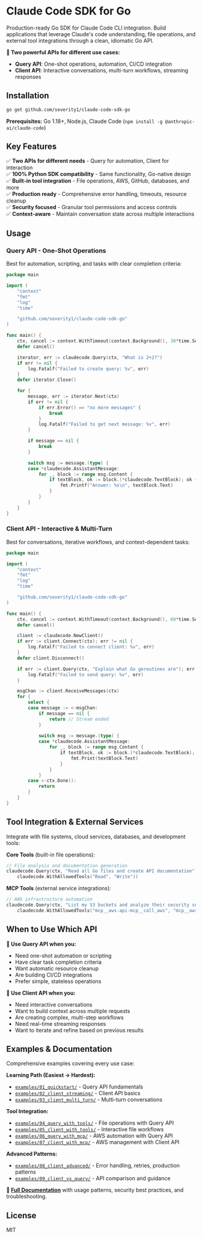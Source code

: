# Claude Code SDK for Go

Production-ready Go SDK for Claude Code CLI integration. Build applications that leverage Claude's code understanding, file operations, and external tool integrations through a clean, idiomatic Go API.

**🚀 Two powerful APIs for different use cases:**
- **Query API**: One-shot operations, automation, CI/CD integration  
- **Client API**: Interactive conversations, multi-turn workflows, streaming responses

## Installation

```bash
go get github.com/severity1/claude-code-sdk-go
```

**Prerequisites:** Go 1.18+, Node.js, Claude Code (`npm install -g @anthropic-ai/claude-code`)

## Key Features

✅ **Two APIs for different needs** - Query for automation, Client for interaction  
✅ **100% Python SDK compatibility** - Same functionality, Go-native design  
✅ **Built-in tool integration** - File operations, AWS, GitHub, databases, and more  
✅ **Production ready** - Comprehensive error handling, timeouts, resource cleanup  
✅ **Security focused** - Granular tool permissions and access controls  
✅ **Context-aware** - Maintain conversation state across multiple interactions  

## Usage

### Query API - One-Shot Operations
Best for automation, scripting, and tasks with clear completion criteria:

```go
package main

import (
    "context"
    "fmt"
    "log"
    "time"

    "github.com/severity1/claude-code-sdk-go"
)

func main() {
    ctx, cancel := context.WithTimeout(context.Background(), 30*time.Second)
    defer cancel()

    iterator, err := claudecode.Query(ctx, "What is 2+2?")
    if err != nil {
        log.Fatalf("Failed to create query: %v", err)
    }
    defer iterator.Close()

    for {
        message, err := iterator.Next(ctx)
        if err != nil {
            if err.Error() == "no more messages" {
                break
            }
            log.Fatalf("Failed to get next message: %v", err)
        }

        if message == nil {
            break
        }

        switch msg := message.(type) {
        case *claudecode.AssistantMessage:
            for _, block := range msg.Content {
                if textBlock, ok := block.(*claudecode.TextBlock); ok {
                    fmt.Printf("Answer: %s\n", textBlock.Text)
                }
            }
        }
    }
}
```

### Client API - Interactive & Multi-Turn
Best for conversations, iterative workflows, and context-dependent tasks:

```go
package main

import (
    "context"
    "fmt"
    "log"
    "time"

    "github.com/severity1/claude-code-sdk-go"
)

func main() {
    ctx, cancel := context.WithTimeout(context.Background(), 60*time.Second)
    defer cancel()

    client := claudecode.NewClient()
    if err := client.Connect(ctx); err != nil {
        log.Fatalf("Failed to connect client: %v", err)
    }
    defer client.Disconnect()

    if err := client.Query(ctx, "Explain what Go goroutines are"); err != nil {
        log.Fatalf("Failed to send query: %v", err)
    }

    msgChan := client.ReceiveMessages(ctx)
    for {
        select {
        case message := <-msgChan:
            if message == nil {
                return // Stream ended
            }
            
            switch msg := message.(type) {
            case *claudecode.AssistantMessage:
                for _, block := range msg.Content {
                    if textBlock, ok := block.(*claudecode.TextBlock); ok {
                        fmt.Print(textBlock.Text)
                    }
                }
            }
        case <-ctx.Done():
            return
        }
    }
}
```

## Tool Integration & External Services

Integrate with file systems, cloud services, databases, and development tools:

**Core Tools** (built-in file operations):
```go
// File analysis and documentation generation
claudecode.Query(ctx, "Read all Go files and create API documentation",
    claudecode.WithAllowedTools("Read", "Write"))
```

**MCP Tools** (external service integrations):
```go
// AWS infrastructure automation
claudecode.Query(ctx, "List my S3 buckets and analyze their security settings", 
    claudecode.WithAllowedTools("mcp__aws-api-mcp__call_aws", "mcp__aws-api-mcp__suggest_aws_commands", "Write"))
```

## When to Use Which API

**🎯 Use Query API when you:**
- Need one-shot automation or scripting
- Have clear task completion criteria  
- Want automatic resource cleanup
- Are building CI/CD integrations
- Prefer simple, stateless operations

**🔄 Use Client API when you:**  
- Need interactive conversations
- Want to build context across multiple requests
- Are creating complex, multi-step workflows
- Need real-time streaming responses
- Want to iterate and refine based on previous results

## Examples & Documentation

Comprehensive examples covering every use case:

**Learning Path (Easiest → Hardest):**
- [`examples/01_quickstart/`](examples/01_quickstart/) - Query API fundamentals
- [`examples/02_client_streaming/`](examples/02_client_streaming/) - Client API basics  
- [`examples/03_client_multi_turn/`](examples/03_client_multi_turn/) - Multi-turn conversations

**Tool Integration:**
- [`examples/04_query_with_tools/`](examples/04_query_with_tools/) - File operations with Query API
- [`examples/05_client_with_tools/`](examples/05_client_with_tools/) - Interactive file workflows  
- [`examples/06_query_with_mcp/`](examples/06_query_with_mcp/) - AWS automation with Query API
- [`examples/07_client_with_mcp/`](examples/07_client_with_mcp/) - AWS management with Client API

**Advanced Patterns:**
- [`examples/08_client_advanced/`](examples/08_client_advanced/) - Error handling, retries, production patterns
- [`examples/09_client_vs_query/`](examples/09_client_vs_query/) - API comparison and guidance

**📖 [Full Documentation](examples/README.md)** with usage patterns, security best practices, and troubleshooting.

## License

MIT
